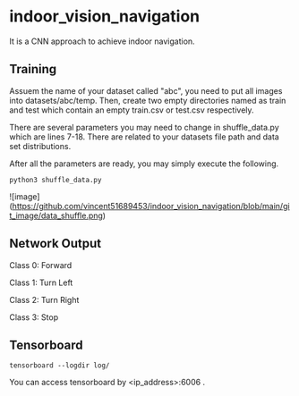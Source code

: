 # indoor_vision_navigation
It is a CNN approach to achieve indoor navigation.

## Training
Assuem the name of your dataset called "abc", you need to put all images into datasets/abc/temp. Then, create two empty directories named as train and test which contain an empty train.csv or test.csv respectively.

There are several parameters you may need to change in shuffle_data.py which are lines 7-18. There are related to your datasets file path and data set distributions.

After all the parameters are ready, you may simply execute the following.

```
python3 shuffle_data.py
```

![image]
(https://github.com/vincent51689453/indoor_vision_navigation/blob/main/git_image/data_shuffle.png)
## Network Output

Class 0: Forward

Class 1: Turn Left

Class 2: Turn Right

Class 3: Stop


## Tensorboard
```
tensorboard --logdir log/
```
You can access tensorboard by \<ip_address\>:6006 .